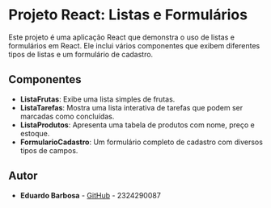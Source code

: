 # Projeto React: Listas e Formulários

Este projeto é uma aplicação React que demonstra o uso de listas e formulários em React. Ele inclui vários componentes que exibem diferentes tipos de listas e um formulário de cadastro.

## Componentes

- **ListaFrutas**: Exibe uma lista simples de frutas.
- **ListaTarefas**: Mostra uma lista interativa de tarefas que podem ser marcadas como concluídas.
- **ListaProdutos**: Apresenta uma tabela de produtos com nome, preço e estoque.
- **FormularioCadastro**: Um formulário completo de cadastro com diversos tipos de campos.

## Autor

- **Eduardo Barbosa** - [GitHub](https://github.com/eeeecb) - 2324290087